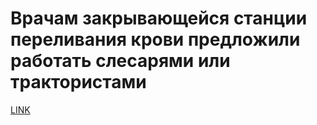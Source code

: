 # Врачам закрывающейся станции переливания крови предложили работать слесарями или трактористами



[LINK](https://varlamov.ru/3749282.html)